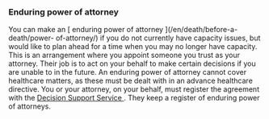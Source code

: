 ###  Enduring power of attorney

You can make an [ enduring power of attorney ](/en/death/before-a-death/power-
of-attorney/) if you do not currently have capacity issues, but would like to
plan ahead for a time when you may no longer have capacity. This is an
arrangement where you appoint someone you trust as your attorney. Their job is
to act on your behalf to make certain decisions if you are unable to in the
future. An enduring power of attorney cannot cover healthcare matters, as
these must be dealt with in an advance healthcare directive. You or your
attorney, on your behalf, must register the agreement with the [ Decision
Support Service ](https://decisionsupportservice.ie/) . They keep a register
of enduring power of attorneys.
